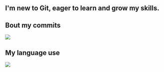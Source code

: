 ## I'm new to Git, eager to learn and grow my skills.

## Bout my commits
![](http://github-profile-summary-cards.vercel.app/api/cards/productive-time?username=vn7n24fzkq&theme=default&utcOffset=8)

## My language use
![](http://github-profile-summary-cards.vercel.app/api/cards/most-commit-language?username=vn7n24fzkq&theme=default)
